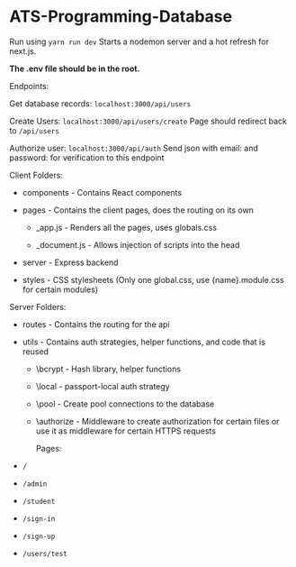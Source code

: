 # ATS-Programming-Database

Run using `yarn run dev`
Starts a nodemon server and a hot refresh for next.js.

**The .env file should be in the root.**

Endpoints:

Get database records:
`localhost:3000/api/users`

Create Users:
`localhost:3000/api/users/create`
Page should redirect back to `/api/users`

Authorize user:
`localhost:3000/api/auth`
Send json with email: and password: for verification to this endpoint

Client Folders:

- components - Contains React components

- pages - Contains the client pages, does the routing on its own

  - \_app.js - Renders all the pages, uses globals.css

  - \_document.js - Allows injection of scripts into the head

- server - Express backend

- styles - CSS stylesheets (Only one global.css, use {name}.module.css for certain modules)

Server Folders:

- routes - Contains the routing for the api

- utils - Contains auth strategies, helper functions, and code that is reused

  - \bcrypt - Hash library, helper functions

  - \local - passport-local auth strategy

  - \pool - Create pool connections to the database

  - \authorize - Middleware to create authorization for certain files or use it as middleware for certain HTTPS requests

    Pages:

- `/`

- `/admin`

- `/student`

- `/sign-in`

- `/sign-up`

- `/users/test`
